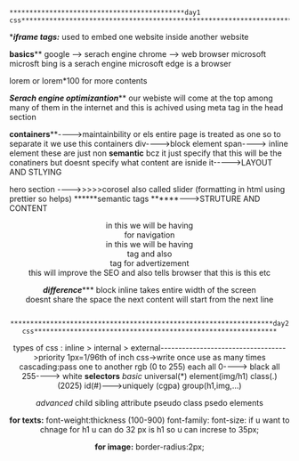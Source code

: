                                             ********************************************day1 css*********************************************************************
******iframe tags:*****
used to embed one website inside another website 

****basics******
google --> serach engine
chrome --> web browser
microsoft
microsft bing is a serach engine
microsoft edge is a browser


lorem or lorem*100 for more contents

*****Serach engine optimizantion*******
our webiste will come at the top among many of them in the internet and this is achived using meta tag in the head section

********containers**********---->maintainbility   or els entire page is treated as one so to separate it we use this containers
div---->block element
span----> inline element
these are just non **semantic** bcz it just specify that this will be the conatiners but doesnt specify what content are isnide it----->LAYOUT AND STLYING


hero section ---->>>>>corosel also called slider     (formatting in html using prettier so helps)
******semantic tags ******--->STRUTURE AND CONTENT
<header>   in this we will be having <nav > for navigation
<main> in this we will be having <section> tag and also <aside> tag for advertizement
<footer> 
this will improve the SEO and also tells browser that this is this etc


*******difference**********
block                                                                   inline
takes entire width of the screen     
doesnt share the space
the next content will start from the next line        

                                 ******************************************************************day2 css*************************************************************

                                 
types of css :             inline    >     internal      >        external----------------------------------->priority
1px=1/96th of inch
css->write once use as many times
cascading:pass one to another 
rgb (0 to 255) each   all 0----> black   all 255----> white
**selectors**
*basic*
universal(*)
element(img/h1)
class(.)     (2025)
id(#)--->uniquely (cgpa)
group(h1,img,...)

*advanced*
child
sibling
attribute
pseudo class
psedo elements






**for texts:**
font-weight:thickness (100-900)
font-family:
font-size: if u want to chnage for h1 u can do  32 px is h1 so u can increse to 35px;


**for image:**
border-radius:2px;




